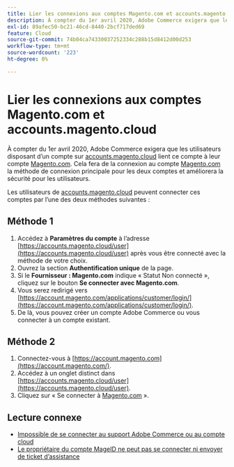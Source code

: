 ```yaml
---
title: Lier les connexions aux comptes Magento.com et accounts.magento.cloud
description: À compter du 1er avril 2020, Adobe Commerce exigera que les utilisateurs qui disposent d’un compte sur [accounts.magento.cloud](https://accounts.magento.cloud/) lient ce compte à leur compte [Magento.com](https://account.magento.com/customer/account/login/). Cela fera de la connexion au compte [Magento.com](https://account.magento.com/customer/account/login/) la méthode de connexion principale pour les deux comptes et améliorera la sécurité des utilisateurs.
exl-id: 89afec50-bc21-46cd-8440-2bcf717ded69
feature: Cloud
source-git-commit: 74b04ca74330037252334c288b15d8412d00d253
workflow-type: tm+mt
source-wordcount: '223'
ht-degree: 0%

---
```


# Lier les connexions aux comptes Magento.com et accounts.magento.cloud

À compter du 1er avril 2020, Adobe Commerce exigera que les utilisateurs disposant d’un compte sur [accounts.magento.cloud](https://accounts.magento.cloud/) lient ce compte à leur compte [Magento.com](https://account.magento.com/customer/account/login/). Cela fera de la connexion au compte [Magento.com](https://account.magento.com/customer/account/login/) la méthode de connexion principale pour les deux comptes et améliorera la sécurité pour les utilisateurs.

Les utilisateurs de [accounts.magento.cloud](https://accounts.magento.cloud/) peuvent connecter ces comptes par l’une des deux méthodes suivantes :

## Méthode 1

1. Accédez à **Paramètres du compte** à l’adresse [https://accounts.magento.cloud/user](https://accounts.magento.cloud/user) après vous être connecté avec la méthode de votre choix.
1. Ouvrez la section **Authentification unique** de la page.
1. Si le **Fournisseur : Magento.com** indique « Statut Non connecté », cliquez sur le bouton **Se connecter avec Magento.com**.
1. Vous serez redirigé vers [https://account.magento.com/applications/customer/login/](https://account.magento.com/applications/customer/login/).
1. De là, vous pouvez créer un compte Adobe Commerce ou vous connecter à un compte existant.

## Méthode 2

1. Connectez-vous à [https://account.magento.com](https://account.magento.com/).
1. Accédez à un onglet distinct dans [https://accounts.magento.cloud/user](https://accounts.magento.cloud/user).
1. Cliquez sur « Se connecter à [Magento.com](https://account.magento.com/customer/account/login/) ».

## Lecture connexe

* [Impossible de se connecter au support Adobe Commerce ou au compte cloud](/help/troubleshooting/miscellaneous/unable-to-log-in-to-support-or-cloud-project.md)
* [Le propriétaire du compte MageID ne peut pas se connecter ni envoyer de ticket d’assistance](https://experienceleague.adobe.com/fr/docs/experience-cloud-kcs/kbarticles/ka-25231)
